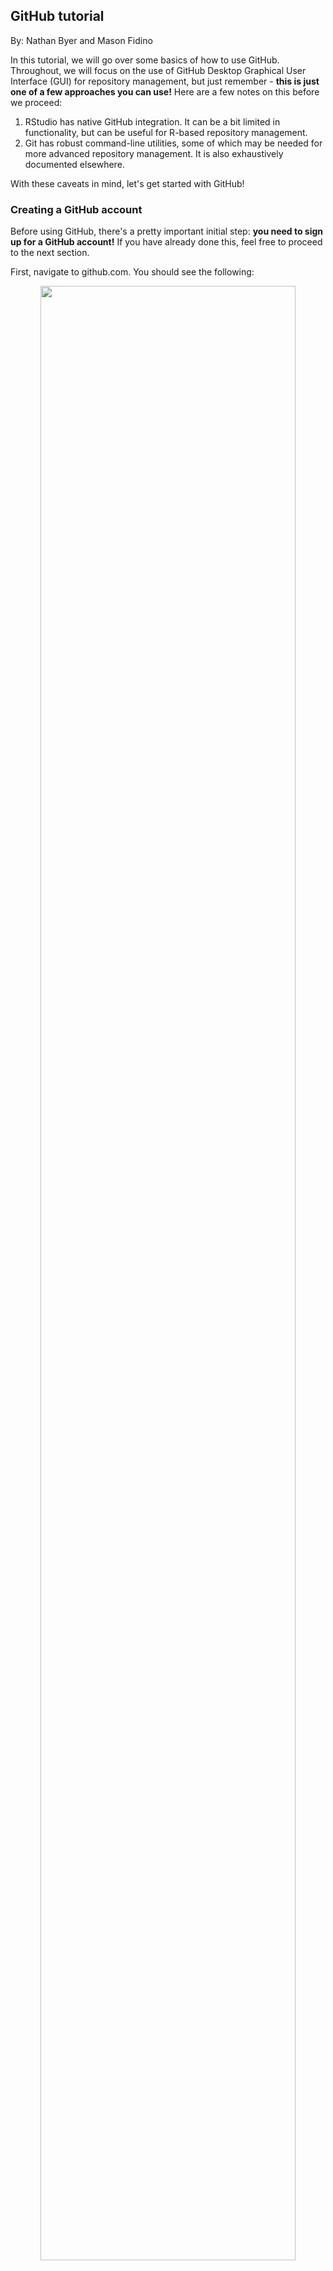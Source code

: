## GitHub tutorial

By: Nathan Byer and Mason Fidino

In this tutorial, we will go over some basics of how to use GitHub. Throughout, we will focus on the use of GitHub Desktop Graphical User Interface (GUI) for repository management, but just remember - **this is just one of a few approaches you can use!** Here are a few notes on this before we proceed:

1. RStudio has native GitHub integration. It can be a bit limited in functionality, but can be useful for R-based repository management. 
2. Git has robust command-line utilities, some of which may be needed for more advanced repository management. It is also exhaustively documented elsewhere.

With these caveats in mind, let's get started with GitHub!

### Creating a GitHub account

Before using GitHub, there's a pretty important initial step: **you need to sign up for a GitHub account!** If you have already done this, feel free to proceed to the next section.

First, navigate to github.com. You should see the following:

<div align="center">
<img src="./images/github-signup.png" width=90%/>
</div>

Go ahead and enter your email in the box we have outlined in red, and proceed with any instructions necessary. You will be prompted to create a username and password, so make sure you remember what those are!

Now that you have an account, when you navigate to github.com, you should see the following:

<div align="center">
<img src="./images/github-dashboard.png" width=90%/>
</div>


This is your *dashboard*. We won't go into a ton of detail about this, but your recently used repositories should be displayed on the left (outlined in a green box), whereas a feed of repository-related activity for your collaborators will be displayed in the center (outlined in a blue box). 

### Creating a GitHub Repository

In the previous image, you likely noticed the little green button that says"New". Go ahead and click on that - to create your first github repository!

You should see something that looks like this:

<div align="center">
<img src="./images/github-new-repo-1.png" width=90%/>
</div>


As you can see in this image, fill in a name (I suggested one related to this tutorial, but it doesn't really matter!). Then, go ahead and click "add read me" - we will describe that a bit further below.

Towards the bottom of this page, you should see a few other options:

<div align="center">
<img src="./images/github-new-repo-2.png" width=90%/>
</div>


The .gitignore allows you to tell github *not* to track certain files in local repository folders, which can be useful. 

Note that you can also set a license for your repository! These outline usage rights, limitations, and terms for your repository.

You can safely ignore those for now, but just be aware of these for future repositories. For now, go ahead and click the green "create repository" button at the bottom to proceed.

### Initial commits - and the read me

After clicking “create repository”, you should now see a landing page for your repository. Basically, you have done it! You just created your first repository. Let’s break down this landing page a bit further.

<div align="center">
<img src="./images/github-repo-landing-annotated.png" width=90%/>
</div>

At the top (in the green box), you should now see a number of tabs, all relevant to repository management. These are all *specific to your current repository* - and provide a number of features for managing, documenting, and supporting your new repository. We will not go over these in depth, but would encourage you to review these tabs.

Instead, let’s focus on the highlighted section in the red box. You should see your own profile name next to “initial commit.” As reviewed in the quarto presentation, **a commit is a summary of changes made to a repository**. By telling GitHub to add a “read me” file to this repository (designated by the white star in the image above), GitHub automatically created this file for you - and created a **commit** to add this file to the repository. So congratulations - you have made your first GitHub commit without even meaning to do so!

Do you see how the “read me” file has a .md file extension? That means it is a **markdown** file. **Markdown** is essentially a convenient way of translating plain text into formatted text - which can then be easily displayed in a variety of rendered formats, such as PDFs or HTML. As a matter of fact, the tutorial you are currently reading has been rendered in markdown format!

Do you see the “read me” panel at the bottom of the page? Ideally, this would provide relevant documentation about the repository itself. Instead, we just have a title - so let’s change that! Click on the pencil icon at the top of the this panel to begin editing. You should now see the following:

<div align="center">
<img src="./images/github-read-me.png" width=100%/>
</div>


Let’s add a bit of further text to this read me - and see what this does. Add text to your `README.md` to look like this:

<div align="center">
<img src="./images/github-read-me-filled.png" width=100%/>
</div>

Here is a code block with that text, in case the above is a bit tricky to see:

```
# uwin_github_tutorial

This is a sample repository for use with the Urban Wildlife Information Network's "Github and Data Reproducibility" workshop. We can use this to play around with a bit of basic markdown formatting.

## This is how we make a sub-header

In this section, we will have some **bold text**.

### This is how we make a sub-sub-header

In this section, we will have some *italicized* text. 

I will also bold this to make it stand out: **see https://www.markdownguide.org/cheat-sheet/ for more markdown tips and tricks!**
```

Then click the “commit changes…” button at the top. GitHub should ask if you want to make a commit called “Update README.md”. Go ahead and click “commit changes” again.

Here is what you should see:

<div align="center">
<img src="./images/github-read-me-committed.png" width=100%/>
</div>

### Cloning a repository

Up until now, all of our repository management has been handled through our web browser. In practice, it is often easiest to create the initial repositories this way, you are likely creating that repository to help out with *version control* for locally-hosted files. In this section, we will take your remotely-stored repository and create a local copy - in a process called *cloning*. 

In order to do so, however, we recommend that you use GitHub Desktop. If you have not done so already, navigate to https://desktop.github.com/ to download the GitHub Desktop installer appropriate for your operating system. Once you have GitHub Desktop installed, you will need to associate your GitHub account with the Desktop client; see https://docs.github.com/en/desktop/overview/getting-started-with-github-desktop for details on how to do this. 

You can *clone* your first repository in one of two ways: 

1. go to File... --> clone repository (or simply use the keyboard shortcut ctrl + shift + O).
2. Click the arrow in the "Current Repositories" panel, in the top left. Then, click "add", and select "clone repository". 

Regardless of the approach taken, you should see this:

<div align="center">
<img src="./images/github-clone-local.png" width=90%/>
</div>

As you can see, I have already selected my uwin_github_tutorial repository created above. Click your own repository name, and see how this changes the Local path below. By default, GitHub Desktop will use the  C:/Users/{username}/Documents/GitHub directory for all local repositories, but you can point this wherever you would like. 

After you have pointed GitHub Desktop to the correct remote repository and desired local directory, click the **Clone** button. After a few progress bars, you should then see the following:

<div align="center">
<img src="./images/github-local-repo.png" width=90%/>
</div>

If you are  not sure if this repository is actually available locally, click the "Show in Explorer" button. You should see a folder with a single file - the README.md you edited before! If so, **congratulations - you have cloned your first repository**!

### Adding files to a local repository with an R project

Now that we have a local copy of our repository, we can work on adding some files to this repository. We will do so by creating an **R project** in this local repository. If you've never used R projects, they are a reproducible way to keep all the files associated to a coding project together (e.g., data, code, and figures). I like R projects specifically as it provides a way to automate where your working directory is for a project, and as such, makes it far easier to write your code in a reproducible way by using relative file paths. 

After opening up Rstudio, follow these instructions to create your R project.

1. Select the File dropdown and click on 'New project'.
2. From the pop-up, select 'Existing Directory' as we already have the folder
spun up for GitHub.
3. Click 'Browse' option and select the folder that houses your repository.
4. Select 'Create project'

This is what you should now see in RStudio:

<div align="center">
<img src="./images/rstudio-new-project.png" width=90%/>
</div>

Notice the bottom right corner? That displays contents in your current project directory. You should see your `README.md`, but two new, additional files: `uwin_github_tutorial.Rproj` and `.gitignore`. We won't go into much detail on these files yet; for now, open up GitHub Desktop to take a look at your repository now! You should see something like this:

<div align="center">
<img src="./images/github-r-project-commit.png" width=90%/>
</div>

Basically, GitHub Desktop has detected these new files. Most of the page is taken up by a panel that tracks changes to each file; `+` signs indicate added lines. Since every line in both the `.gitignore` and `uwin_github_tutorial.Rproj` is new, you should see `+` signs by every line.

On the bottom right, you will notice a blue button that says **Commit to main**. We will get into what `main` means here, but for now, you will notice that you can't actually select that button yet! This is because GitHub Desktop needs you to provide some narrative description for this commit under "Summary (required)". Go ahead and add some descriptive text there - for instance, you could say "Created R Project for repository" as the commit message. Go ahead and click **Commit to main** after this. You should now see this:

<div align="center">
<img src="./images/github-push.png" width=90%/>
</div>

Basically, your commit has not yet been *pushed* to the remote repository - and is not reflected in the remote repository yet. Go ahead and click the **Push origin** button when you are ready! 

To prove to ourselves that we have successfully pushed these changes, go back to your web browser - and take a look at the remote repository. 

<div align="center">
<img src="./images/github-remote-push.png" width=90%/>
</div>

You should see all of the files created during the course of creation of the R project. If that is the case, **congratulations - you have successfully pushed local changes to a remote repository**!

### Managing repositories

Managing a repository can range from simple to complex, and typically depends on two things. First, the number of users contributing to a project can increase complexity. In the simplest case, a single user may be pushing commits to the main branch of a private repository. When this happens, you may not need to put many rules in place to avoid issues using GitHub. With multiple users, however, it is helpful to put some rules in place so that everyone is aware of how to contribute. This could include using branches to develop parts of the code base, conducting code reviews for pull requests, and taking some time to provide documentation on how to contribute. Second, the 'product' you are working on can influence how you manage your repository. If your repository is meant to house some data and code for an analysis, then you may not worry as much about best practices so long as the code runs. If your repository is meant to house a website, a shiny app, or something else people may use without running code, then you may want to ensure you have protections in place to decrease the chances of breaking your 'product.'

In our experience, GitHub management for ecologists is often quite simple as most
research projects typically revolve around either one or a small number of people doing the data analysis. Regardless, even when working on our own projects we often still use a lot of GitHub's features as it is easier. In the section below we'll cover how to use a number of GitHub's features via the GitHub Desktop GUI.

#### The `.gitignore` file

Sometimes you have sensitive data that you do not want to put up into the cloud,
or perhaps some files are too large and cannot be stored on GitHub. To tell GitHub to ignore entire folders, types of files, or specific files, you need to add them
to the repositories `.gitignore` file. R already has a default `.gitignore` 
template that you can opt to use when spinning up a repository, and we suggest
you use that. Imagine you have sensitive data (e.g., the location of an endangered species) in a file titled `my_species_data.csv`. You can add that file to the .gitignore in two ways.

1. Open up the `.gitignore` file in Rstudio and add `my_species_data.csv` to a
new line and save it.
2. When you put `my_species_data.csv` into your repository, before you commit it, 
right click on the file name in the GitHub GUI and select `ignore file`. This will
add the file to the `.gitignore` as well.

It is important to note that `.gitignore` files use regular expressions if
that is something you know how to use. If not, look it up later, regular expressions are a great way to search through text!

#### Creating and using branches

As a reminder, branches are contained copies of your repository where you can 
safely create new features, fix bugs, or even try out new ideas for a project.
There are no limits to how many branches you can make, and branches can be made
off of any other branch (e.g., a branch off a branch off a branch). For a small
team of collaborators, branches will be by far the easiest way to collaborate on a project. You can add people as collaborators to a repository on it's settings page, which can be accessed via an Internet browser. 

To view your branches on the GitHub GUI you simply need
to select the correct repository and then click the current branch dropdown. For
example, while working on this tutorial Nate and I generated a `github-workshop`
branch off of the main branch of the `UWIN_tutorials` repository.

<div align="center">
<img src="./images/branch-selection.png" width=90%/>
</div>

Creating a new branch with the GitHub GUI is easy. After clicking on the dropdown, type the name of the new branch in the associated text field and click on the "Create new branch" button. Let's do that now. Create a new branch titled `my first branch`. After clicking this button a pop-up will appear and you may notice two things:

1. That the created branch is hyphen-separated. GitHub branches cannot have spaces
and so the GitHub GUI will replace all spaces with hyphens. 
2. You need to decide what to branch off of if you already have multiple branches. In the event that you have no other branches, then you will branch from the `main` branch. If you have more than one branch, you will need to select which branch you are branching from. 

Confirm the creation of your branch by clicking on the `Create branch` pop-up. Finally, at this moment the branch does not exist in the cloud. To send it up, simply click the `Publish branch` button at the top of the screen (you can do this either before or after making some commits to this branch). 

Creating branches is easiest when you have already pushed all your commits to your
repository and your local copy is caught up with your repository. However, when working on a project you may have some non-committed changes to the code and you realize you are either not on the correct
branch or you should make a new branch to store these edits. You will notice if you have edits that are not committed in the GitHub GUI as it shows changes
you have made to a script by highlighting them in either green or red. Green highlights are new code and red highlights are code that has been removed. So, what do you do in these situations?

Fortunately, if you either try to switch branches or create a new branch with uncommitted code the GitHub GUI will ask you whether you want to either:

1. Leave those changes on the current branch.
2. Bring those changes over to either the new branch you may be creating.
3. Bring those changes over to the another branch that already exists.


If needed, branches can be renamed. Likewise, branches can be deleted. Typically,
we delete branches after merging them into the main branch. For example, if your branch was made to create a new R function for your analysis, then you won't need
that branch anymore after the function is available in the main branch. There are
times when you may not want to delete a branch. For example, lots of repositories will have a `dev` branch that must be merged into first. After testing, changes made to the `dev` branch can then be pushed into the `main` branch with a pull request. You will not likely encounter this often when using GitHub for your analysis, but we bring it up here for completeness.

#### Forking repositories

Forking a repository is typically done for one of two reasons:

1. You want to contribute to an open source project. Forking serves as a way to test out changes to the code of a project without affecting the upstream repository in any way. In this case, the original maintainer of a project could evaluate whether proposed changes from your forked repository are acceptable, and if so, merge them into the open source project. As such, forking makes it so people can collaborate on projects without having to share 'collaborator' status on projects, which may is especially helpful for open source projects.
2. You want to use the code in a repository as the foundation for a project you
are building. For example, you may want to fork a repository that contains 
the foundation for a personal website.

So, what is the difference between forking and branching? As their names suggest, forking and branching are VERY similar to one another. Forking, however, creates an independent copy of a repository, while branching means you develop in parallel within the same repository. 

In practice, you will most often using branching instead of forking. But if you 
did want to fork a repository, you can do that through the GitHub GUI by:

1. Selecting the dropdown associated to your 'Current repository' in the top
left corner.
2. Clicking the 'Add' dropdown button and select 'Clone repository'
3. Selecting the 'URL' option.
4. Imputing the username and repository name separated by a slash (e.g., `mfidino/my-cool-repo`).
5. Telling the GUI where you want the local copy of the repo stored.


<div align="center">
<img src="./images/clone-repo.png" width=90%/>
</div>

When you try to clone a repository in this way, and you do not have write access
to the repository (i.e., you did not create the repository and you do not have
collaborator status), then a fork of the repository will be made.

So, following the instructions above, fork a copy of the `urbanwildlifeinstitute/UWIN_tutorials` repository. You will want a forked
copy of this repository anyways so that you have access to all the data and code
for these workshops.


#### Pull requests

Pull requests are how you merge code from another branch or forked repository into another.

As such, a pull request requires two key components.

1. The name of the branch that has the code changes you want to merge.
2. The name of the branch where you want the changed code to get merged into.

While you can make pull requests through the GitHub GUI, in practice I've found
it far easier to create them via the Internet browser. So, to make our pull
request, let's modify the repository you created at the start of this tutorial
so that we can follow some best practices for a GitHub project. Briefly, we
are going to create an R project file and a set of sub-folders to store different
components of an analysis (e.g., code, data, etc.). Thus, before we even make a pull request, let's create a new branch off of this repo called `tidy-up-repo` (see above for a refresher for how to switch among repositories and creating a branch off of a repository). 

After you have made a branch off the repository and have ensured your local copy is working off of it (i.e., `tidy-up-repo` is selected as your current branch on the GitHub GUI), let's go over to Rstudio and spin up an R project for this repository - using the same procedure we outlined earlier in the tutorial. 

If you would like, you could commit this newly created `<repository-name>.Rproj` file to the `tidy-up-repo` branch.

In Rstudio it is very easy to switch between projects, just click the project icon
in the top right corner, select `Open project` and then locate and click on the R project file you want to open. However, as you just made the project file, you likely already have RStudio opened up with the project activated. From here,
we are going to create a few sub-folders in this project. Go to your R console (i.e., the pane in Rstudio where code gets ran) and run the following lines of code:

```R
dir.create("R")
dir.create("data")
dir.create("plots")

```

The names of these sub-folders should be pretty self-explanatory. You put your
R code in the R folder, data in the data folder, and any plots you produce goes into the plots folder. I always make these folders when starting a new analysis project. If you end up using other programming languages you may also want to create sub-folders for them. For example, if you wrote up some models in either `NIMBLE` or `JAGS`, then you may want a nimble of jags folder in your project.

Finally, just to show how relative pathing works, let's create an R script within
the R sub-folder that we can use to create some fake data and plot it.

```R
file.edit("./R/simulate_data.R")
```

Briefly, the dot notation here represents 'from my current working directory.' So,
in this case, we are telling R 'from my current working directory, make an R script within the `R` sub-folder titled `simulate_data.R`'. Copy and paste this code into the script, save it, and run it.

```R
# Simulate data for a linear regression

# Model parameters
intercept <- 3
slope <- -1

# Sample size
n <- 100

# covariate
set.seed(145)
x <- rnorm(n)


y_deterministic <- intercept + slope * x

# add noise
y <- rnorm(
  n,
  mean = y_deterministic,
  sd = 2.5
)

# package up data and save it
to_save <- data.frame(
  y = y,
  x = x
)

write.csv(
  to_save,
  "./data/simulated_data.csv",
  row.names = FALSE
)

# plot it out and save it
jpeg("./plots/example.jpg")
plot(
  y ~ x,
  xlab = "x",
  ylab = "y",
  type = "p",
  bty = "l",
  las = 1
)
dev.off()
```

We are ALMOST ready to make a pull request. Commit all of these changes to your `tidy-up-repo` branch. In this case, all the folders we created should have gotten
pushed up to this branch. In the future, you may notice that some files or folders may not be transferred. This is either because the folder is empty (and empty folders and not sent up to GitHub) or they've been added to the `.gitignore` file associated to your browser. 

After pushing your commits to the `tidy-up-repo` branch, head over to your
repository via your internet browser. In my case, I would head to www.github.com/mfidino/uwin-example-repo. You can start a pull request in two ways.

1. If you just recently pushed some changes to a branch, then there may be a 
notification on the main page of your repository asking if you would like to `Compare & Pull Request`. If it is the correct branch, then you could just select that.
2. Click the `Pull requests` tab and select `New pull request`.

If you do the latter, then you must also select what branch you are merging (i.e., `tidy-up-repo`) and where you are merging it into (i.e., `main`). Continue clicking on the `create pull request` buttons until it has been made.


So long as you followed these instructions, the screen you are looking on your
Internet browser should look something like this:

<div align="center">
<img src="./images/merge-branch.png" width=90%/>
</div>

This page contains a bunch of summary information, but you can also select other 
tabs to see what commits were made, whether any automated checks were 
made (which can be done if you set them up via GitHub Actions), and all the changes made to files in the pull request. This would be where a code review
occurs. For example, another collaborator could look over your suggested changes, comment on them, and ask for further changes before the pull request is merged. Personally, I've never done a code review for an ecological analysis project, but have done them before when collaborating with others in tech. 

After creating a pull request, GitHub will also check to determine if the pull request can be automatically merged. So long as you followed the insturctions, 
there should be no conflicts with the base branch and you can go ahead and merge
this pull request (do so now). Afterwards, you will have the option to delete the 
`tidy-up-repo` branch. It is helpful to keep your repositories tidy, and so in
this case it would be a great idea to delete this branch.




#### What are conflicts?

Conflicts occur when Git cannot resolve code differences between multiple commits. You are typically alerted to this issue when making a pull request. These issues
can occur when:

1. You create a new branch to edit a script (e.g., `my_script.R`), but somewhere along the line you pushed some commits to `my_script.R` to the main branch. 
2. You modify the same script multiple times across branches made off the main branch.

Conflicts are always a pain to address and can take considerable time to fix.
So, let's create an example of one to show how you can debug them in Rstudio.
